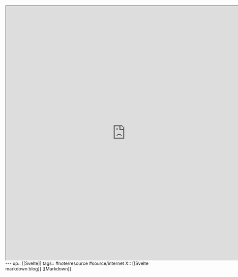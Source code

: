 
<iframe width=750 height=800 src="https://mdsvex.pngwn.io/"></iframe>
---
up:: [[Svelte]]
tags:: #note/resource #source/internet 
X:: [[Svelte markdown blog]] [[Markdown]]